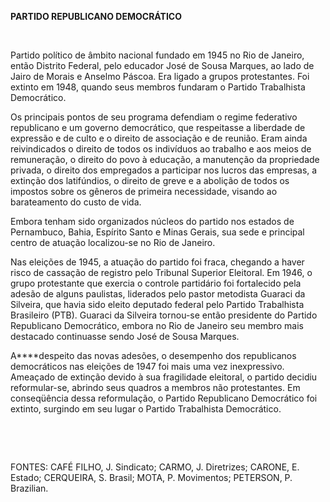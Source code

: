 **PARTIDO REPUBLICANO DEMOCRÁTICO**

 

Partido político de âmbito nacional fundado em 1945 no Rio de Janeiro,
então Distrito Federal, pelo educador José de Sousa Marques, ao lado de
Jairo de Morais e Anselmo Páscoa. Era ligado a grupos protestantes. Foi
extinto em 1948, quando seus membros fundaram o Partido Trabalhista
Democrático.

Os principais pontos de seu programa defendiam o regime federativo
republicano e um governo democrático, que respeitasse a liberdade de
expressão e de culto e o direito de associação e de reunião. Eram ainda
reivindicados o direito de todos os indivíduos ao trabalho e aos meios
de remuneração, o direito do povo à educação, a manutenção da
propriedade privada, o direito dos empregados a participar nos lucros
das empresas, a extinção dos latifúndios, o direito de greve e a
abolição de todos os impostos sobre os gêneros de primeira necessidade,
visando ao barateamento do custo de vida.

Embora tenham sido organizados núcleos do partido nos estados de
Pernambuco, Bahia, Espírito Santo e Minas Gerais, sua sede e principal
centro de atuação localizou-se no Rio de Janeiro.

Nas eleições de 1945, a atuação do partido foi fraca, chegando a haver
risco de cassação de registro pelo Tribunal Superior Eleitoral. Em 1946,
o grupo protestante que exercia o controle partidário foi fortalecido
pela adesão de alguns paulistas, liderados pelo pastor metodista Guaraci
da Silveira, que havia sido eleito deputado federal pelo Partido
Trabalhista Brasileiro (PTB). Guaraci da Silveira tornou-se então
presidente do Partido Republicano Democrático, embora no Rio de Janeiro
seu membro mais destacado continuasse sendo José de Sousa Marques.

A****despeito das novas adesões, o desempenho dos republicanos
democráticos nas eleições de 1947 foi mais uma vez inexpressivo.
Ameaçado de extinção devido à sua fragilidade eleitoral, o partido
decidiu reformular-se, abrindo seus quadros a membros não protestantes.
Em conseqüência dessa reformulação, o Partido Republicano Democrático
foi extinto, surgindo em seu lugar o Partido Trabalhista Democrático.

 

 

FONTES: CAFÉ FILHO, J. Sindicato; CARMO, J. Diretrizes; CARONE, E.
Estado; CERQUEIRA, S. Brasil; MOTA, P. Movimentos; PETERSON, P.
Brazilian.

 
